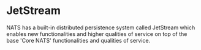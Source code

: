 # JetStream

NATS has a built-in distributed persistence system called JetStream which enables new functionalities and higher qualities of service on top of the base 'Core NATS' functionalities and qualities of service.

